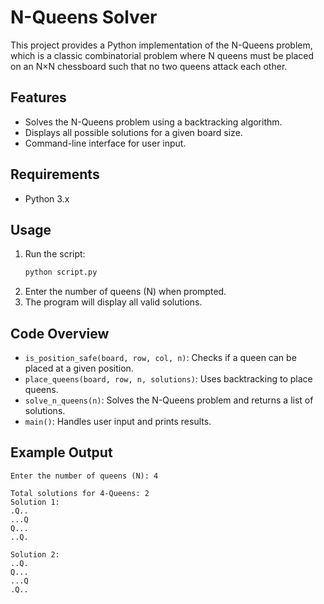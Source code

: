 # N-Queens Solver

This project provides a Python implementation of the N-Queens problem, which is a classic combinatorial problem where N queens must be placed on an N×N chessboard such that no two queens attack each other.

## Features
- Solves the N-Queens problem using a backtracking algorithm.
- Displays all possible solutions for a given board size.
- Command-line interface for user input.

## Requirements
- Python 3.x

## Usage
1. Run the script:
   ```sh
   python script.py
   ```
2. Enter the number of queens (N) when prompted.
3. The program will display all valid solutions.

## Code Overview
- `is_position_safe(board, row, col, n)`: Checks if a queen can be placed at a given position.
- `place_queens(board, row, n, solutions)`: Uses backtracking to place queens.
- `solve_n_queens(n)`: Solves the N-Queens problem and returns a list of solutions.
- `main()`: Handles user input and prints results.

## Example Output
```
Enter the number of queens (N): 4

Total solutions for 4-Queens: 2
Solution 1:
.Q..
...Q
Q...
..Q.

Solution 2:
..Q.
Q...
...Q
.Q..
```
